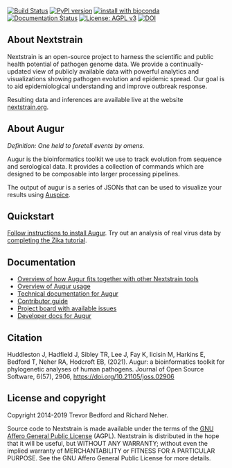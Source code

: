 [![Build Status](https://travis-ci.com/nextstrain/augur.svg?branch=master)](https://travis-ci.com/nextstrain/augur)
[![PyPI version](https://badge.fury.io/py/nextstrain-augur.svg)](https://pypi.org/project/nextstrain-augur/)
[![install with bioconda](https://img.shields.io/badge/install%20with-bioconda-brightgreen.svg?style=flat)](http://bioconda.github.io/recipes/augur/README.html)
[![Documentation Status](https://readthedocs.org/projects/nextstrain-augur/badge/?version=latest)](https://docs.nextstrain.org/projects/augur/en/stable/)
[![License: AGPL v3](https://img.shields.io/badge/License-AGPL%20v3-blue.svg)](https://www.gnu.org/licenses/agpl-3.0)
[![DOI](https://joss.theoj.org/papers/10.21105/joss.02906/status.svg)](https://doi.org/10.21105/joss.02906)

## About Nextstrain

Nextstrain is an open-source project to harness the scientific and public health potential of pathogen genome data.
We provide a continually-updated view of publicly available data with powerful analytics and visualizations showing pathogen evolution and epidemic spread.
Our goal is to aid epidemiological understanding and improve outbreak response.

Resulting data and inferences are available live at the website [nextstrain.org](https://nextstrain.org).

## About Augur

*Definition: One held to foretell events by omens.*

Augur is the bioinformatics toolkit we use to track evolution from sequence and serological data.
It provides a collection of commands which are designed to be composable into larger processing pipelines.

The output of augur is a series of JSONs that can be used to visualize your results using [Auspice](https://github.com/nextstrain/auspice).

## Quickstart

[Follow instructions to install Augur](https://docs.nextstrain.org/projects/augur/en/stable/installation/installation.html).
Try out an analysis of real virus data by [completing the Zika tutorial](https://nextstrain.org/docs/tutorials/zika).

## Documentation

* [Overview of how Augur fits together with other Nextstrain tools](https://nextstrain.org/docs/getting-started/introduction#open-source-tools-for-the-community)
* [Overview of Augur usage](https://nextstrain.org/docs/bioinformatics/introduction-to-augur)
* [Technical documentation for Augur](https://docs.nextstrain.org/projects/augur/en/stable/installation/installation.html)
* [Contributor guide](https://github.com/nextstrain/.github/blob/master/CONTRIBUTING.md)
* [Project board with available issues](https://github.com/orgs/nextstrain/projects/6)
* [Developer docs for Augur](./docs/contribute/DEV_DOCS.md)

## Citation

Huddleston J, Hadfield J, Sibley TR, Lee J, Fay K, Ilcisin M, Harkins E, Bedford T, Neher RA, Hodcroft EB, (2021). Augur: a bioinformatics toolkit for phylogenetic analyses of human pathogens. Journal of Open Source Software, 6(57), 2906, https://doi.org/10.21105/joss.02906

## License and copyright

Copyright 2014-2019 Trevor Bedford and Richard Neher.

Source code to Nextstrain is made available under the terms of the [GNU Affero General Public License](LICENSE.txt) (AGPL). Nextstrain is distributed in the hope that it will be useful, but WITHOUT ANY WARRANTY; without even the implied warranty of MERCHANTABILITY or FITNESS FOR A PARTICULAR PURPOSE.  See the GNU Affero General Public License for more details.
